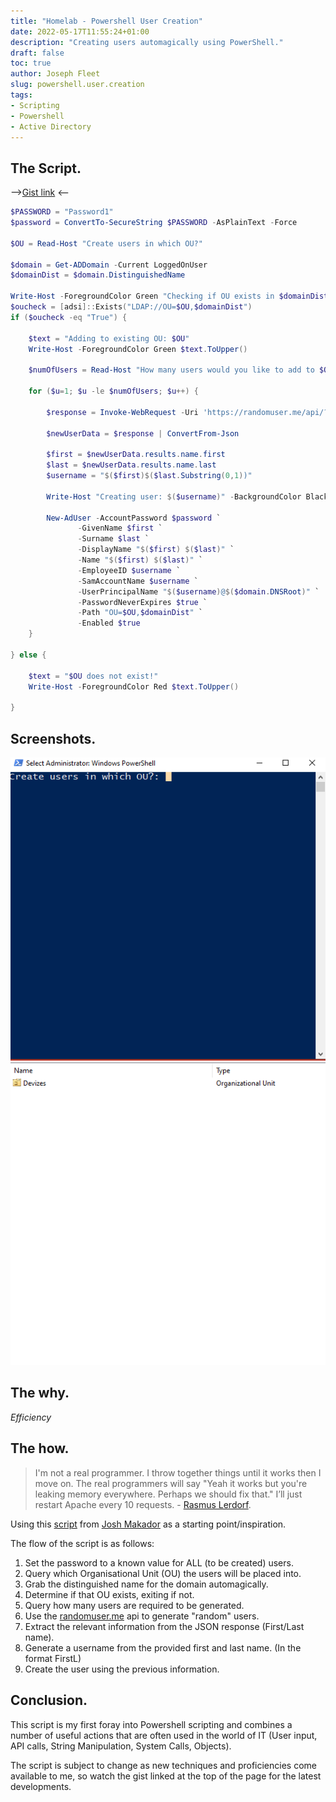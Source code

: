 ```yaml
---
title: "Homelab - Powershell User Creation"
date: 2022-05-17T11:55:24+01:00
description: "Creating users automagically using PowerShell."
draft: false
toc: true
author: Joseph Fleet
slug: powershell.user.creation
tags:
- Scripting
- Powershell
- Active Directory
---
```


## The Script.

-->[Gist link](https://gist.github.com/wizardfree/ed81eb44e85c8303c5ff92904e8353a2) <--

```Powershell
$PASSWORD = "Password1"
$password = ConvertTo-SecureString $PASSWORD -AsPlainText -Force

$OU = Read-Host "Create users in which OU?"

$domain = Get-ADDomain -Current LoggedOnUser
$domainDist = $domain.DistinguishedName

Write-Host -ForegroundColor Green "Checking if OU exists in $domainDist"
$oucheck = [adsi]::Exists("LDAP://OU=$OU,$domainDist")
if ($oucheck -eq "True") {

    $text = "Adding to existing OU: $OU"
    Write-Host -ForegroundColor Green $text.ToUpper()

    $numOfUsers = Read-Host "How many users would you like to add to $OU ?"

    for ($u=1; $u -le $numOfUsers; $u++) {

        $response = Invoke-WebRequest -Uri 'https://randomuser.me/api/?nat=gb'

        $newUserData = $response | ConvertFrom-Json

        $first = $newUserData.results.name.first
        $last = $newUserData.results.name.last
        $username = "$($first)$($last.Substring(0,1))"

        Write-Host "Creating user: $($username)" -BackgroundColor Black -ForegroundColor White

        New-AdUser -AccountPassword $password `
               -GivenName $first `
               -Surname $last `
               -DisplayName "$($first) $($last)" `
               -Name "$($first) $($last)" `
               -EmployeeID $username `
               -SamAccountName $username `
               -UserPrincipalName "$($username)@$($domain.DNSRoot)" `
               -PasswordNeverExpires $true `
               -Path "OU=$OU,$domainDist" `
               -Enabled $true
    }

} else {

    $text = "$OU does not exist!"
    Write-Host -ForegroundColor Red $text.ToUpper()

}
```

## Screenshots.

![creation.gif](creation.webp)
![accountlookup.gif](accountlookup.webp)

## The why.
*Efficiency*

## The how.
> I'm not a real programmer. I throw together things until it works then I move on. The real programmers will say "Yeah it works but you're leaking memory everywhere. Perhaps we should fix that." I’ll just restart Apache every 10 requests. - [Rasmus Lerdorf](https://en.wikipedia.org/wiki/Rasmus_Lerdorf).

Using this [script](https://raw.githubusercontent.com/joshmadakor1/AD_PS/master/1_CREATE_USERS.ps1) from [Josh Makador](https://www.youtube.com/c/joshmadakor) as a starting point/inspiration.

The flow of the script is as follows:
1. Set the password to a known value for ALL (to be created) users.
2. Query which Organisational Unit (OU) the users will be placed into.
3. Grab the distinguished name for the domain automagically.
4. Determine if that OU exists, exiting if not.
5. Query how many users are required to be generated.
6. Use the [randomuser.me](https://randomuser.me) api to generate "random" users.
7. Extract the relevant information from the JSON response (First/Last name).
8. Generate a username from the provided first and last name. (In the format FirstL)
9. Create the user using the previous information.

## Conclusion.
This script is my first foray into Powershell scripting and combines a number of useful actions that are often used in the world of IT (User input, API calls, String Manipulation, System Calls, Objects).

The script is subject to change as new techniques and proficiencies come available to me, so watch the gist linked at the top of the page for the latest developments.